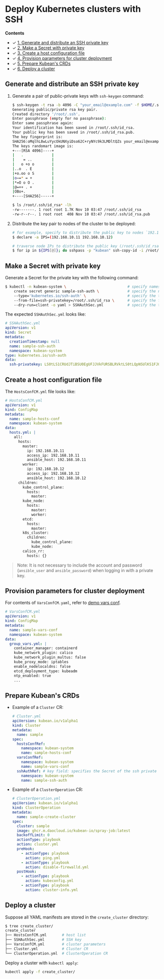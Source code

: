 # Deploy Kubernetes clusters with SSH

**Contents**

- ✓ [1. Generate and distribute an SSH private key](#generate-and-distribute-an-ssh-private-key)
- ✓ [2. Make a Secret with private key](#make-a-secret-with-private-key)
- ✓ [3. Create a host configuration file](#create-a-host-configuration-file)
- ✓ [4. Provision parameters for cluster deployment](#provision-parameters-for-cluster-deployment)
- ✓ [5. Prepare Kubean's CRDs](#prepare-kubeans-crds)
- ✓ [6. Deploy a cluster](#deploy-a-cluster)

## Generate and distribute an SSH private key

1. Generate a pair of public-private keys with `ssh-keygen` command:

    ```bash
    $ ssh-keygen -t rsa -b 4096 -C "your_email@example.com" -f $HOME/.ssh/id_rsa
    Generating public/private rsa key pair.
    Created directory '/root/.ssh'.
    Enter passphrase (empty for no passphrase):
    Enter same passphrase again:
    Your identification has been saved in /root/.ssh/id_rsa.
    Your public key has been saved in /root/.ssh/id_rsa.pub.
    The key fingerprint is:
    SHA256:oMqlhL8wLuYycOkUNXyiDso62C+ryNYc9k3LMDltQZs your_email@example.com
    The keys randomart image is:
    +---[RSA 4096]----+
    |   .             |
    |    = ..         |
    |   o +o o        |
    |..o  . E         |
    |+o.oo o S        |
    |o==* = +         |
    |*=O o O .        |
    |@=++ . +         |
    |OBo+.            |
    +----[SHA256]-----+

    $ ls /root/.ssh/id_rsa* -lh
    -rw-------. 1 root root 1.7K Nov 10 03:47 /root/.ssh/id_rsa         # private key
    -rw-r--r--. 1 root root  408 Nov 10 03:47 /root/.ssh/id_rsa.pub     # public key
    ```

2. Distribute the key pair to nodes of the cluster to be deployed:

    ```bash
    # for example, specify to distribute the public key to nodes `192.168.10.11` and `192.168.10.12`.
    $ declare -a IPS=(192.168.10.11 192.168.10.12)

    # traverse node IPs to distribute the public key (/root/.ssh/id_rsa.pub) with the presumptive account/password: root/kubean
    $ for ip in ${IPS[@]}; do sshpass -p "kubean" ssh-copy-id -i /root/.ssh/id_rsa.pub -o  StrictHostKeyChecking=no root@$ip; done
    ```

## Make a Secret with private key

Generate a Secret for the private key with the following command:

```bash
$ kubectl -n kubean-system \                            # specify namespace: kubean-system
    create secret generic sample-ssh-auth \             # specify the name of Secret: sample-ssh-auth
    --type='kubernetes.io/ssh-auth' \                   # specify the type of Secret: kubernetes.io/ssh-auth
    --from-file=ssh-privatekey=/root/.ssh/id_rsa \      # specify the filepath of the ssh private key
    --dry-run=client -o yaml > SSHAuthSec.yml           # specify the target path of the new Secret YAML
```

The expected `SSHAuthSec.yml` looks like:

```yaml
# SSHAuthSec.yml
apiVersion: v1
kind: Secret
metadata:
  creationTimestamp: null
  name: sample-ssh-auth
  namespace: kubean-system
type: kubernetes.io/ssh-auth
data:
  ssh-privatekey: LS0tLS1CRUdJTiBSU0EgUFJJVkFURSBLRVktLS0tLQpNSUlKS1FJQkFBS0NBZ0VBdWVDbC8rSng1b0RT...
```

## Create a host configuration file

The `HostsConfCM.yml` file looks like:

```yaml
# HostsConfCM.yml
apiVersion: v1
kind: ConfigMap
metadata:
  name: sample-hosts-conf
  namespace: kubean-system
data:
  hosts.yml: |
    all:
      hosts:
        master:
          ip: 192.168.10.11
          access_ip: 192.168.10.11
          ansible_host: 192.168.10.11
        worker:
          ip: 192.168.10.12
          access_ip: 192.168.10.12
          ansible_host: 192.168.10.12
      children:
        kube_control_plane:
          hosts:
            master:
        kube_node:
          hosts:
            master:
            worker:
        etcd:
          hosts:
            master:
        k8s_cluster:
          children:
            kube_control_plane:
            kube_node:
        calico_rr:
          hosts: {}
```

> Note: It is not necessary to include the account and password (`ansible_user` and `ansible_password`) when logging in with a private key.

## Provision parameters for cluster deployment

For contents of `VarsConfCM.yaml`, refer to [demo vars conf](https://github.com/kubean-io/kubean/blob/main/examples/install/2.mirror/VarsConfCM.yml).

```yaml
# VarsConfCM.yml
apiVersion: v1
kind: ConfigMap
metadata:
  name: sample-vars-conf
  namespace: kubean-system
data:
  group_vars.yml: |
    container_manager: containerd
    kube_network_plugin: calico
    kube_network_plugin_multus: false
    kube_proxy_mode: iptables
    enable_nodelocaldns: false
    etcd_deployment_type: kubeadm
    ntp_enabled: true
    ...
```

## Prepare Kubean's CRDs

- Example of a `Cluster` CR:

    ```yaml
    # Cluster.yml
    apiVersion: kubean.io/v1alpha1
    kind: Cluster
    metadata:
      name: sample
    spec:
      hostsConfRef:
        namespace: kubean-system
        name: sample-hosts-conf
      varsConfRef:
        namespace: kubean-system
        name: sample-vars-conf
      sshAuthRef: # key field: specifies the Secret of the ssh private key for cluster deployment
        namespace: kubean-system
        name: sample-ssh-auth
    ```

- Example of a `ClusterOperation` CR:

    ```yaml
    # ClusterOperation.yml
    apiVersion: kubean.io/v1alpha1
    kind: ClusterOperation
    metadata:
      name: sample-create-cluster
    spec:
      cluster: sample
      image: ghcr.m.daocloud.io/kubean-io/spray-job:latest
      backoffLimit: 0
      actionType: playbook
      action: cluster.yml
      preHook:
        - actionType: playbook
          action: ping.yml
        - actionType: playbook
          action: disable-firewalld.yml
      postHook:
        - actionType: playbook
          action: kubeconfig.yml
        - actionType: playbook
          action: cluster-info.yml
    ```

## Deploy a cluster

Suppose all YAML manifests are stored in the `create_cluster` directory:

```bash
$ tree create_cluster/
create_cluster
├── HostsConfCM.yml       # host list
├── SSHAuthSec.yml        # SSH key
├── VarsConfCM.yml        # cluster parameters
├── Cluster.yml           # Cluster CR
└── ClusterOperation.yml  # ClusterOperation CR
```

Deploy a cluster with `kubectl apply`:

```bash
kubectl apply -f create_cluster/
```

